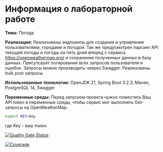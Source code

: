# Информация о лабораторной работе

**Тема:** Погода

**Реализация:** Реализованы эндпоинты для создания и управления пользователями, городами и погодой. Так же предусмотрен парсинг API текущей погоды и погоды на пять дней вперед с сервиса https://openweathermap.org/ и сохранение полученных данных в базу данных. Присутсвует логирование всех запросов пользователя и ошибок. Запросы можно производить чеерез Swagger. Реализованы bulk post запросы.

**Использованные технологии:** OpenJDK 21, Spring Boot 3.2.3, Maven, PostgreSQL 14, Swagger

**Переменные среды:** Перед запуском проекта нужно поместить Ваш API token в переменные среды, чтобы сервис мог выполнять Get-запросы на OpenWeatherMap.

```bash
export KEY=Key
```

где Key - ваш токен.

[![Quality Gate Status](https://sonarcloud.io/api/project_badges/measure?project=VOBA04_javaLabs&metric=alert_status)](https://sonarcloud.io/summary/new_code?id=VOBA04_javaLabs)

[![Coverage](https://sonarcloud.io/api/project_badges/measure?project=VOBA04_javaLabs&metric=coverage)](https://sonarcloud.io/summary/new_code?id=VOBA04_javaLabs)
